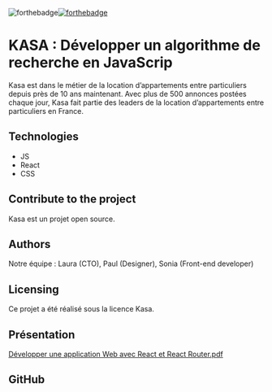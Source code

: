 ![forthebadge](https://forthebadge.com/images/badges/made-with-javascript.svg)[![forthebadge](https://forthebadge.com/images/badges/uses-css.svg)](https://forthebadge.com)

# KASA : Développer un algorithme de recherche en JavaScrip

Kasa est dans le métier de la location d’appartements entre particuliers depuis près de 10 ans maintenant. Avec plus de 500 annonces postées chaque jour, Kasa fait partie des leaders de la location d’appartements entre particuliers en France.

## Technologies
- JS
- React
- CSS

## Contribute to the project

Kasa est un projet open source.

## Authors

Notre équipe : Laura (CTO), Paul (Designer), Sonia (Front-end developer)

## Licensing

Ce projet a été réalisé sous la licence Kasa.

## Présentation

[Développer une application Web avec React et React Router.pdf](https://github.com/KsoniaK/KECHIT_Sonia_Kasa_12-2022/files/10949706/Developper.une.application.Web.avec.React.et.React.Router.pdf)

## GitHub
